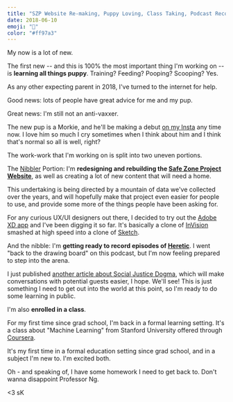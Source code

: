 ```yaml
---
title: "SZP Website Re-making, Puppy Loving, Class Taking, Podcast Recording, & Article Writing"
date: 2018-06-10
emoji: "🐶"
color: "#ff97a3"
---
```


My now is a lot of new.

The first new -- and this is 100% the most important thing I'm working on -- is **learning all things puppy**. Training? Feeding? Pooping? Scooping? Yes.

As any other expecting parent in 2018, I've turned to the internet for help.

Good news: lots of people have great advice for me and my pup.

Great news: I'm still not an anti-vaxxer.

The new pup is a Morkie, and he'll be making a debut [on my Insta](http://instagram.com/killermann) any time now. I love him so much I cry sometimes when I think about him and I think that's normal so all is well, right?

The work-work that I'm working on is split into two uneven portions.

The [Nibbler](http://futurama.wikia.com/wiki/Lord_Nibbler) Portion: I'm **redesigning and rebuilding the [Safe Zone Project Website](http://thesafezoneproject.com)**, as well as creating a lot of new content that will need a home.

This undertaking is being directed by a mountain of data we've collected over the years, and will hopefully make that project even easier for people to use, and provide some more of the things people have been asking for.

For any curious UX/UI designers out there, I decided to try out the [Adobe XD app](https://www.adobe.com/products/xd.html) and I've been digging it so far. It's basically a clone of [InVision](https://www.invisionapp.com/) smashed at high speed into a clone of [Sketch](https://www.sketchapp.com/).

And the nibble: I'm **getting ready to record episodes of [Heretic](http://hereticpodcast.com)**. I went "back to the drawing board" on this podcast, but I'm now feeling prepared to step into the arena.

I just published [another article about Social Justice Dogma](http://itspronouncedmetrosexual.com/2018/06/unhelpful-tenets-social-justice-dogma/), which will make conversations with potential guests easier, I hope. We'll see! This is just something I need to get out into the world at this point, so I'm ready to do some learning in public.

I'm also **enrolled in a class**.

For my first time since grad school, I'm back in a formal learning setting. It's a class about "Machine Learning" from Stanford University offered through [Coursera](https://www.coursera.org/learn/machine-learning).

It's my first time in a formal education setting since grad school, and in a subject I'm new to. I'm excited both.

Oh - and speaking of, I have some homework I need to get back to. Don't wanna disappoint Professor Ng.

<3 sK
